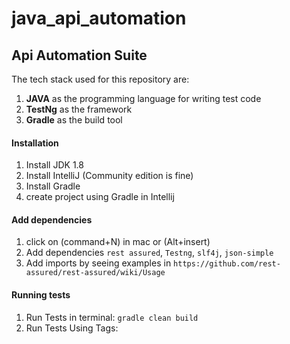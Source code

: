 # java_api_automation

## Api Automation Suite

The tech stack used for this repository are:
1. **JAVA** as the programming language for writing test code
2. **TestNg** as the framework
3. **Gradle** as the build tool

#### Installation
1. Install JDK 1.8
2. Install IntelliJ (Community edition is fine)
3. Install Gradle
4. create project using Gradle in Intellij

#### Add dependencies
1. click on (command+N) in mac or (Alt+insert)
2. Add dependencies `rest assured`, `Testng`, `slf4j`, `json-simple` 
3. Add imports by seeing examples in `https://github.com/rest-assured/rest-assured/wiki/Usage`

#### Running tests
1. Run Tests in terminal: ```gradle clean build```
2. Run Tests Using Tags: 
